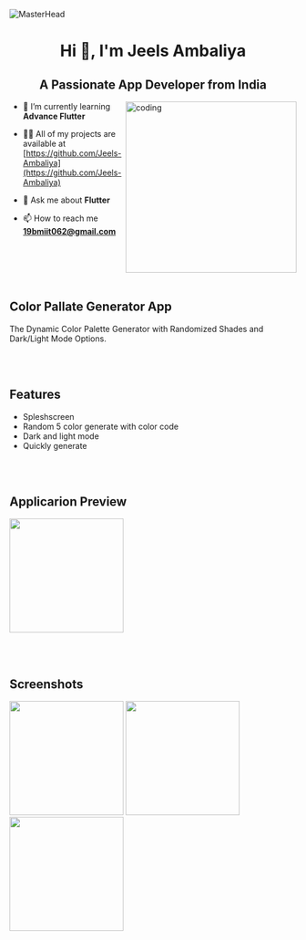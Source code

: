 ![MasterHead](https://cdn.go2topit.com/assets/img/service-details/17_Mobile%20App%20Development.gif)
<h1 align="center">Hi 👋, I'm Jeels Ambaliya</h1>
<h2 align="center">A Passionate App Developer from India</h2>
<img align="right" alt="coding" width="300" src="https://media2.giphy.com/media/qgQUggAC3Pfv687qPC/giphy.gif">

- 🌱 I’m currently learning **Advance Flutter**

- 👨‍💻 All of my projects are available at [https://github.com/Jeels-Ambaliya](https://github.com/Jeels-Ambaliya)

- 💬 Ask me about **Flutter**

- 📫 How to reach me **19bmiit062@gmail.com**

<br /><br /><br /><br />

## Color Pallate Generator App

The Dynamic Color Palette Generator with Randomized Shades and Dark/Light Mode Options.

<br /><br />


## Features

- Spleshscreen
- Random 5 color generate with color code
- Dark and light mode
- Quickly generate

<br /><br />


## Applicarion Preview
 
<img src = "https://github.com/Jeels-Ambaliya/color_palette_generator_App_flutter/assets/123535768/fd85bfec-5107-44d1-be33-e5c5586b430b" width = "200px">

<br /><br />


## Screenshots

<img src = "https://github.com/Jeels-Ambaliya/color_palette_generator_App_flutter/assets/123535768/0c4decdf-ef98-4cbb-aac4-c8afa346435e" width = "200px">        <img src = "https://github.com/Jeels-Ambaliya/color_palette_generator_App_flutter/assets/123535768/8a97bf36-54fd-489e-8bd9-0edaa9bf9a7c" width = "200px">           <img src = "https://github.com/Jeels-Ambaliya/color_palette_generator_App_flutter/assets/123535768/6af0856f-2ca2-49ff-8cb4-bdaa1420939d" width = "200px">

